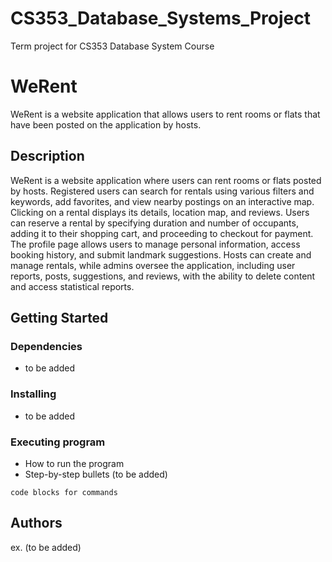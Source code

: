 # CS353_Database_Systems_Project
Term project for CS353 Database System Course
# WeRent

WeRent is a website application that  allows users to rent rooms or flats that have been posted on the application by hosts.

## Description


WeRent is a website application where users can rent rooms or flats posted by hosts. Registered users can search for rentals using various filters and keywords, add favorites, and view nearby postings on an interactive map. Clicking on a rental displays its details, location map, and reviews. Users can reserve a rental by specifying duration and number of occupants, adding it to their shopping cart, and proceeding to checkout for payment. The profile page allows users to manage personal information, access booking history, and submit landmark suggestions. Hosts can create and manage rentals, while admins oversee the application, including user reports, posts, suggestions, and reviews, with the ability to delete content and access statistical reports.

## Getting Started

### Dependencies

* to be added

### Installing

* to be added

### Executing program

* How to run the program
* Step-by-step bullets (to be added)
```
code blocks for commands
```

## Authors

ex. (to be added)
